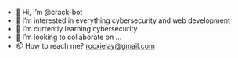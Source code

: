- 👋 Hi, I’m @crack-bot
- 👀 I’m interested in everything cybersecurity and web development
- 🌱 I’m currently learning cybersecurity
- 💞️ I’m looking to collaborate on ...
- 📫 How to reach me?  rocxiejay@gmail.com

<!---
crack-bot/crack-bot is a ✨ special ✨ repository because its `README.md` (this file) appears on your GitHub profile.
You can click the Preview link to take a look at your changes.
--->
